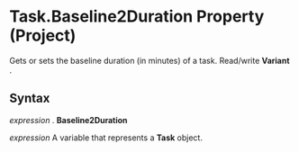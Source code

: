 
# Task.Baseline2Duration Property (Project)

Gets or sets the baseline duration (in minutes) of a task. Read/write  **Variant** .


## Syntax

 _expression_ . **Baseline2Duration**

 _expression_ A variable that represents a **Task** object.

